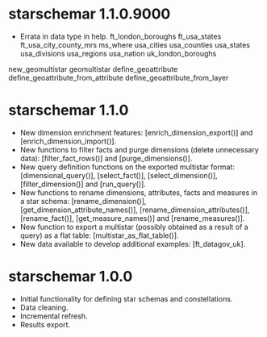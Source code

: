 # starschemar 1.1.0.9000
* Errata in data type in help.
ft_london_boroughs
ft_usa_states
ft_usa_city_county_mrs
ms_where
usa_cities
usa_counties
usa_states
usa_divisions
usa_regions
usa_nation
uk_london_boroughs

new_geomultistar
geomultistar
define_geoattribute
define_geoattribute_from_attribute
define_geoattribute_from_layer


# starschemar 1.1.0
* New dimension enrichment features: [enrich_dimension_export()] and [enrich_dimension_import()].
* New functions to filter facts and purge dimensions (delete unnecessary data): [filter_fact_rows()] and [purge_dimensions()].
* New query definition functions on the exported multistar format: [dimensional_query()], [select_fact()], [select_dimension()], [filter_dimension()] and [run_query()].
* New functions to rename dimensions, attributes, facts and measures in a star schema: [rename_dimension()], [get_dimension_attribute_names()], [rename_dimension_attributes()], [rename_fact()], [get_measure_names()] and [rename_measures()].
* New function to export a multistar (possibly obtained as a result of a query) as a flat table: [multistar_as_flat_table()].
* New data available to develop additional examples: [ft_datagov_uk].

# starschemar 1.0.0
* Initial functionality for defining star schemas and constellations.
* Data cleaning.
* Incremental refresh.
* Results export.
